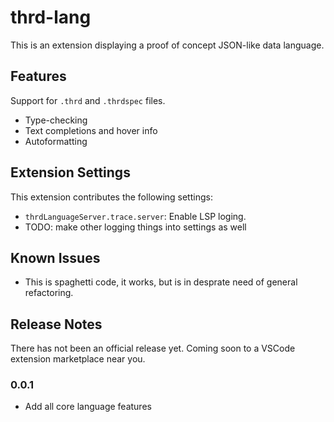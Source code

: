 # thrd-lang

This is an extension displaying a proof of concept JSON-like data language.

## Features

Support for `.thrd` and `.thrdspec` files.

- Type-checking
- Text completions and hover info 
- Autoformatting

## Extension Settings

This extension contributes the following settings:

- `thrdLanguageServer.trace.server`: Enable LSP loging.
- TODO: make other logging things into settings as well

## Known Issues

- This is spaghetti code, it works, but is in desprate need of general refactoring.

## Release Notes

There has not been an official release yet.
Coming soon to a VSCode extension marketplace near you.

### 0.0.1

- Add all core language features
